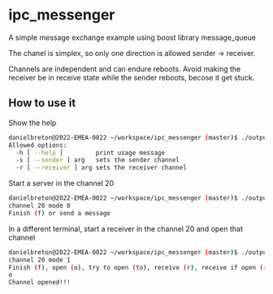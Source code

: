 # ipc_messenger

A simple message exchange example using boost library message_queue

The chanel is simplex, so only one direction is allowed sender -> receiver.

Channels are independent and can endure reboots. Avoid making the receiver be in receive state while the sender reboots, becose it get stuck.

## How to use it

Show the help

```bash
danielbreton@2022-EMEA-0022 ~/workspace/ipc_messenger (master)$ ./output/main -h
Allowed options:
  -h [ --help ]         print usage message
  -s [ --sender ] arg   sets the sender channel
  -r [ --receiver ] arg sets the receiver channel

```

Start a server in the channel 20

```bash
danielbreton@2022-EMEA-0022 ~/workspace/ipc_messenger (master)$ ./output/main -s 20
channel 20 mode 0
Finish (f) or send a message
```

In a different terminal, start a receiver in the channel 20 and open that channel

```bash
danielbreton@2022-EMEA-0022 ~/workspace/ipc_messenger (master)$ ./output/main -r 20
channel 20 mode 1
Finish (f), open (o), try to open (to), receive (r), receive if open (ro) or try to receive (tr)
o
Channel opened!!!
```
